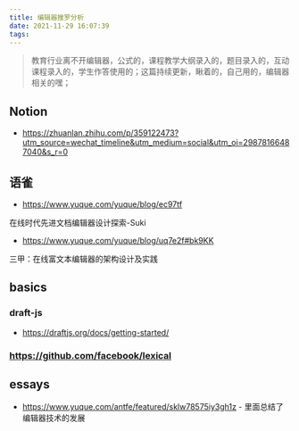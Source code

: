 ```yaml
---
title: 编辑器搜罗分析
date: 2021-11-29 16:07:39
tags:
---
```

> 教育行业离不开编辑器，公式的，课程教学大纲录入的，题目录入的，互动课程录入的，学生作答使用的；这篇持续更新，瞅着的，自己用的，编辑器相关的嘿；

## Notion
- https://zhuanlan.zhihu.com/p/359122473?utm_source=wechat_timeline&utm_medium=social&utm_oi=29878166487040&s_r=0


## 语雀

- https://www.yuque.com/yuque/blog/ec97tf

在线时代先进文档编辑器设计探索-Suki

- https://www.yuque.com/yuque/blog/uq7e2f#bk9KK

三甲：在线富文本编辑器的架构设计及实践

## basics
### draft-js
- https://draftjs.org/docs/getting-started/

### https://github.com/facebook/lexical


## essays
- https://www.yuque.com/antfe/featured/sklw78575iy3gh1z - 里面总结了编辑器技术的发展